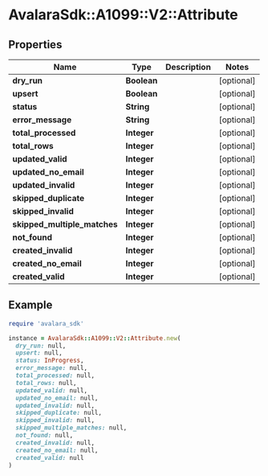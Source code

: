 # AvalaraSdk::A1099::V2::Attribute

## Properties

| Name | Type | Description | Notes |
| ---- | ---- | ----------- | ----- |
| **dry_run** | **Boolean** |  | [optional] |
| **upsert** | **Boolean** |  | [optional] |
| **status** | **String** |  | [optional] |
| **error_message** | **String** |  | [optional] |
| **total_processed** | **Integer** |  | [optional] |
| **total_rows** | **Integer** |  | [optional] |
| **updated_valid** | **Integer** |  | [optional] |
| **updated_no_email** | **Integer** |  | [optional] |
| **updated_invalid** | **Integer** |  | [optional] |
| **skipped_duplicate** | **Integer** |  | [optional] |
| **skipped_invalid** | **Integer** |  | [optional] |
| **skipped_multiple_matches** | **Integer** |  | [optional] |
| **not_found** | **Integer** |  | [optional] |
| **created_invalid** | **Integer** |  | [optional] |
| **created_no_email** | **Integer** |  | [optional] |
| **created_valid** | **Integer** |  | [optional] |

## Example

```ruby
require 'avalara_sdk'

instance = AvalaraSdk::A1099::V2::Attribute.new(
  dry_run: null,
  upsert: null,
  status: InProgress,
  error_message: null,
  total_processed: null,
  total_rows: null,
  updated_valid: null,
  updated_no_email: null,
  updated_invalid: null,
  skipped_duplicate: null,
  skipped_invalid: null,
  skipped_multiple_matches: null,
  not_found: null,
  created_invalid: null,
  created_no_email: null,
  created_valid: null
)
```

